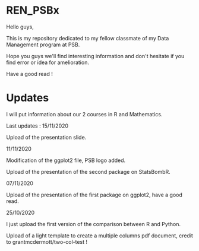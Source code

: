 # REN_PSBx

Hello guys, 

This is my repository dedicated to my fellow classmate of my Data Management program at PSB.

Hope you guys we'll find interesting information and don't hesitate if you find error or idea for amelioration. 

Have a good read !

# Updates

I will put information about our 2 courses in R and Mathematics.

Last updates : 15/11/2020 

Upload of the presentation slide.

11/11/2020

Modification of the ggplot2 file, PSB logo added.

Upload of the presentation of the second package on StatsBombR.

07/11/2020

Upload of the presentation of the first package on ggplot2, have a good read.

25/10/2020

I just upload the first version of the comparison between R and Python.

Upload of a light template to create a multiple columns pdf document, credit to grantmcdermott/two-col-test !
